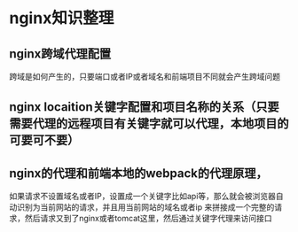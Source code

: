 # nginx知识整理

## nginx跨域代理配置
跨域是如何产生的，只要端口或者IP或者域名和前端项目不同就会产生跨域问题

## nginx locaition关键字配置和项目名称的关系（只要需要代理的远程项目有关键字就可以代理，本地项目的可要可不要）

## nginx的代理和前端本地的webpack的代理原理，
如果请求不设置域名或者IP，设置成一个关键字比如api等，那么就会被浏览器自动识别为当前网站的请求，并且用当前网站的域名或者ip
来拼接成一个完整的请求，然后请求又到了nginx或者tomcat这里，然后通过关键字代理来访问接口